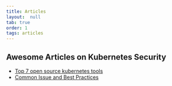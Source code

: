```yaml
---
title: Articles
layout:  null
tab: true
order: 1
tags: articles
---
```


## Awesome Articles on Kubernetes Security

* [Top 7 open source kubernetes tools](https://mattermost.com/blog/the-top-7-open-source-tools-for-securing-your-kubernetes-cluster/)
* [Common Issue and Best Practices](https://snyk.io/learn/kubernetes-security/)

